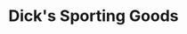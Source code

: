 ---
title: "Dick's Sporting Goods"
url: /richmond/dicks-sporting-goods-west-broad-street/
shop: Sport
---